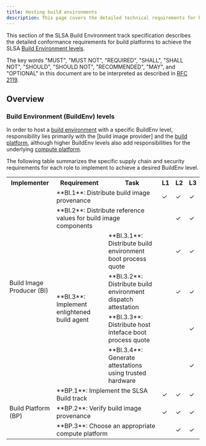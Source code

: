 ```yaml
---
title: Hosting build environments
description: This page covers the detailed technical requirements for hosting build environments at each SLSA Build Environment level. The intended audience is build platform implementers, compute infrastructure providers and security engineers.
---
```


This section of the SLSA Build Environment track specification describes the
detailed conformance requirements for build platforms to achieve the SLSA
[Build Environment levels].

The key words "MUST", "MUST NOT", "REQUIRED", "SHALL", "SHALL NOT", "SHOULD",
"SHOULD NOT", "RECOMMENDED", "MAY", and "OPTIONAL" in this document are to be
interpreted as described in [RFC 2119](https://www.rfc-editor.org/rfc/rfc2119).

## Overview

### Build Environment (BuildEnv) levels

In order to host a [build environment] with a specific BuildEnv level,
responsibility lies primarily with the [build image provider] and the
[build platform], although higher BuildEnv levels also add responsibilities for
the underlying [compute platform].

The following table summarizes the specific supply chain and security
requirements for each role to implement to achieve a desired BuildEnv level.

<table class="no-alternate">
<tr>
  <th>Implementer
  <th>Requirement
  <th>Task
  <th>L1<th>L2<th>L3
<tr>
  <td rowspan=6><span id="build-image-producer">Build Image Producer (BI)</span>
  <td colspan=2><span id="distribute-image-provenance">**BI.1**: Distribute build image provenance</span>
  <td>✓<td>✓<td>✓
<tr>
  <td colspan=2><span id="distribute-image-ref-values">**BI.2**: Distribute reference values for build image components</span>
  <td> <td>✓<td>✓
<tr>
  <td rowspan=4><span id="enlightened-build-agent">**BI.3**: Implement enlightened build agent</span>
  <td><span id="distribute-env-boot-quote">**BI.3.1**: Distribute build environment boot process quote</a>
  <td> <td>✓<td>✓
<tr>
  <td><span id="distribute-build-dispatch-attestation">**BI.3.2**: Distribute build environment dispatch attestation</a>
  <td> <td>✓<td>✓
<tr>
  <td><span id="distribute-host-boot-quote">**BI.3.3**: Distribute host inteface boot process quote</a>
  <td> <td> <td>✓
<tr>
  <td><span id="trusted-hardware-attestations">**BI.3.4**: Generate attestations using trusted hardware</a>
  <td> <td> <td>✓
<tr>
  <td rowspan=3><span id="build-platform">Build Platform (BP)</span>
  <td colspan=2><span id="implement-slsa-build-track">**BP.1**: Implement the SLSA Build track</span>
  <td>✓<td>✓<td>✓
<tr>
  <td colspan=2><span id="verify-build-image-provenance">**BP.2**: Verify build image provenance</a>
  <td>✓<td>✓<td>✓
<tr>
  <td colspan=2><span id="choose-appropriate-compute-platform">**BP.3**: Choose an appropriate compute platform</a>
  <td> <td>✓<td>✓
</table>

[Build Environment levels]: attested-build-env-levels.md
[build environment]: terminology.md#build-environment
[build platform]: terminology.md#platform
[compute platform]: terminology.md#compute-platform
